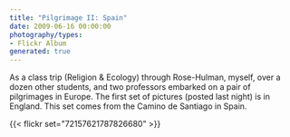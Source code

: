 ```yaml
---
title: "Pilgrimage II: Spain"
date: 2009-06-16 00:00:00
photography/types:
- Flickr Album
generated: true
---
```

As a class trip (Religion &amp; Ecology) through Rose-Hulman, myself, over a dozen other students, and two professors embarked on a pair of pilgrimages in Europe.  The first set of pictures (posted last night) is in England.  This set comes from the Camino de Santiago in Spain.

{{< flickr set="72157621787826680" >}}
